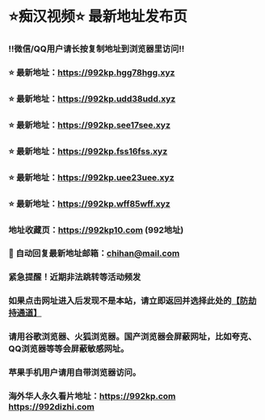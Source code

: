 # ⭐️痴汉视频⭐️ 最新地址发布页

### ‼️微信/QQ用户请长按复制地址到浏览器里访问‼️

### ⭐️ 最新地址：https://992kp.hgg78hgg.xyz

### ⭐️ 最新地址：https://992kp.udd38udd.xyz

### ⭐️ 最新地址：https://992kp.see17see.xyz

### ⭐️ 最新地址：https://992kp.fss16fss.xyz

### ⭐️ 最新地址：https://992kp.uee23uee.xyz

### ⭐️ 最新地址：https://992kp.wff85wff.xyz



### 地址收藏页：https://992kp10.com (992地址)
### 📧 自动回复最新地址邮箱：chihan@mail.com
### 紧急提醒！近期非法跳转等活动频发
### 如果点击网址进入后发现不是本站，请立即返回并选择此处的[【防劫持通道】](https://23.224.130.222:7583)
### 请用谷歌浏览器、火狐浏览器。国产浏览器会屏蔽网址，比如夸克、QQ浏览器等等会屏蔽敏感网址。
### 苹果手机用户请用自带浏览器访问。
### 海外华人永久看片地址：https://992kp.com  https://992dizhi.com
